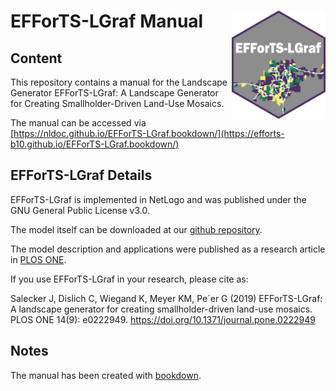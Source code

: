 
# EFForTS-LGraf Manual <img src="figures/EFForTS-LGraf_logo.png" align="right" width="150" />

## Content
This repository contains a manual for the Landscape Generator EFForTS-LGraf: A Landscape Generator for Creating Smallholder-Driven Land-Use Mosaics.

The manual can be accessed via [https://nldoc.github.io/EFForTS-LGraf.bookdown/](https://efforts-b10.github.io/EFForTS-LGraf.bookdown/)

## EFForTS-LGraf Details

EFForTS-LGraf is implemented in NetLogo and was published under the GNU General Public License v3.0.

The model itself can be downloaded at our [github repository](https://github.com/efforts-b10/EFForTS-LGraf).

The model description and applications were published as a research article in [PLOS ONE](https://journals.plos.org/plosone/article?id=10.1371/journal.pone.0222949).

If you use EFForTS-LGraf in your research, please cite as:

Salecker J, Dislich C, Wiegand K, Meyer KM, Pe´er G (2019) EFForTS-LGraf: A landscape generator for creating smallholder-driven land-use mosaics. PLOS ONE 14(9): e0222949. https://doi.org/10.1371/journal.pone.0222949

## Notes

The manual has been created with [bookdown](https://bookdown.org/).








